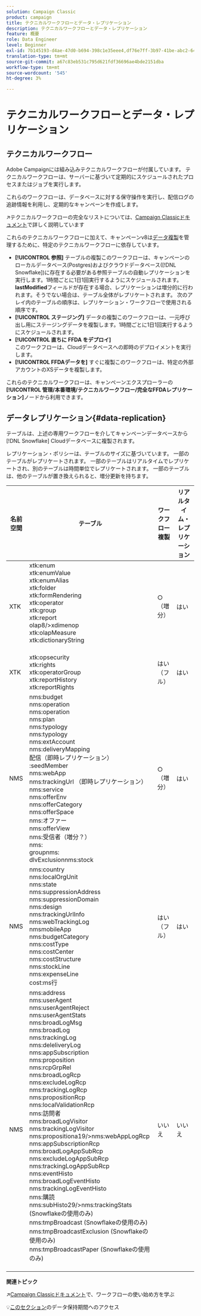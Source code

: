 ```yaml
---
solution: Campaign Classic
product: campaign
title: テクニカルワークフローとデータ・レプリケーション
description: テクニカルワークフローとデータ・レプリケーション
feature: 概要
role: Data Engineer
level: Beginner
exl-id: 7b145193-d4ae-47d0-b694-398c1e35eee4,df76e7ff-3b97-41be-abc2-640748680ff3
translation-type: tm+mt
source-git-commit: a67c83eb531c795d621fdf36696ae4bde2151dba
workflow-type: tm+mt
source-wordcount: '545'
ht-degree: 3%

---
```


# テクニカルワークフローとデータ・レプリケーション

## テクニカルワークフロー

Adobe Campaignには組み込みテクニカルワークフローが付属しています。 テクニカルワークフローは、サーバーに基づいて定期的にスケジュールされたプロセスまたはジョブを実行します。

これらのワークフローは、データベースに対する保守操作を実行し、配信ログの追跡情報を利用し、定期的なキャンペーンを作成します。

:arrow_upper_right:テクニカルワークフローの完全なリストについては、[Campaign Classicドキュメント](https://experienceleague.adobe.com/docs/campaign-classic/using/automating-with-workflows/advanced-management/about-technical-workflows.html?lang=en#overview)で詳しく説明しています

これらのテクニカルワークフローに加えて、キャンペーンv8は[データ複製](#data-replication)を管理するために、特定のテクニカルワークフローに依存しています。

* **[!UICONTROL 参照]**
テーブルの複製このワークフローは、キャンペーンのローカルデータベース(Postgres)およびクラウドデータベース([!DNL Snowflake])に存在する必要がある参照テーブルの自動レプリケーションを実行します。1時間ごとに1日1回実行するようにスケジュールされます。 **lastModified**&#x200B;フィールドが存在する場合、レプリケーションは増分的に行われます。そうでない場合は、テーブル全体がレプリケートされます。 次のアレイ内のテーブルの順序は、レプリケーション・ワークフローで使用される順序です。
* **[!UICONTROL ステージング]**
データの複製このワークフローは、一元呼び出し用にステージングデータを複製します。1時間ごとに1日1回実行するようにスケジュールされます。
* **[!UICONTROL 直ちに FFDA をデプロイ]**\
   このワークフローは、Cloudデータベースへの即時のデプロイメントを実行します。
* **[!UICONTROL FFDAデータを]**
すぐに複製このワークフローは、特定の外部アカウントのXSデータを複製します。

これらのテクニカルワークフローは、キャンペーンエクスプローラーの&#x200B;**[!UICONTROL 管理/本番環境/テクニカルワークフロー/完全なFFDAレプリケーション]**&#x200B;ノードから利用できます。

## データレプリケーション{#data-replication}

テーブルは、上述の専用ワークフローを介してキャンペーンデータベースから[!DNL Snowflake] Cloudデータベースに複製されます。

レプリケーション・ポリシーは、テーブルのサイズに基づいています。 一部のテーブルがレプリケートされます。 一部のテーブルはリアルタイムでレプリケートされ、別のテーブルは時間単位でレプリケートされます。 一部のテーブルは、他のテーブルが置き換えられると、増分更新を持ちます。

| 名前空間 | テーブル | ワークフロー複製 | リアルタイム・レプリケーション |
| --------- | ---------------------------------------------------------------------------------------------------------------------------------------------------------------------------------------------------------------------------------------------------------------------------------------------------------------------------------------------------------------------------------------------------------------------------------------------------------------------------------------------------------------------------------------------------------------------------------------------------------------------------------------------------------------------------------------------------------------------------------------------------------------------------------------------------------------------------------------------------------------- | -------------------- | --------------------- |
| XTK | xtk:enum<br>xtk:enumValue<br>xtk:enumAlias<br>xtk:folder<br>xtk:formRendering<br>xtk:operator<br>xtk:group<br>xtk:report<br>olap8/>xdimenop<br>xtk:olapMeasure<br>xtk:dictionaryString<br><br> | ○（増分） | はい |
| XTK | xtk:opsecurity<br>xtk:rights<br>xtk:operatorGroup<br>xtk:reportHistory<br>xtk:reportRights | はい（フル） | はい |
| NMS | nms:budget<br>nms:operation<br>nms:operation<br>nms:plan<br>nms:typology<br>nms:typology<br>nms:extAccount<br>nms:deliveryMapping<br>配信（即時レプリケーション）<br>:seedMember<br>nms:webApp<br>nms:trackingUrl （即時レプリケーション）<br>nms:service<br>nms:offerEnv<br>nms:offerCategory<br>nms:offerSpace<br>nms:オファー<br>nms:offerView<br>nms:受信者（増分？）<br>nms:<br>groupnms:<br>dlvExclusionnms:stock | ○（増分） | はい |
| NMS | nms:country<br>nms:localOrgUnit<br>nms:state<br>nms:suppressionAddress<br>nms:suppressionDomain<br>nms:design<br>nms:trackingUrlInfo<br>nms:webTrackingLog<br>nmsmobileApp<br>nms:budgetCategory<br>nms:costType<br>nms:costCenter<br>nms:costStructure<br>nms:stockLine<br>nms:expenseLine<br>cost:ms行 | はい（フル） | はい |
| NMS | nms:address<br>nms:userAgent<br>nms:userAgentReject<br>nms:userAgentStats<br>nms:broadLogMsg<br>nms:broadLog<br>nms:trackingLog<br>nms:deleliveryLog<br>nms:appSubscription<br>nms:proposition<br>nms:rcpGrpRel<br>nms:broadLogRcp<br>nms:excludeLogRcp<br>nms:trackingLogRcp<br>nms:propositionRcp<br>nms:localValidationRcp<br>nms:訪問者<br>nms:broadLogVisitor<br>nms:trackingLogVisitor<br>nms:propositiona19/>nms:webAppLogRcp<br>nms:appSubscriptionRcp<br>nms:broadLogAppSubRcp<br>nms:excludeLogAppSubRcp<br>nms:trackingLogAppSubRcp<br>nms:eventHisto<br>nms:broadLogEventHisto<br>nms:trackingLogEventHisto<br>nms:購読<br>nms:subHisto29/>nms:trackingStats (Snowflakeの使用のみ)<br>nms:tmpBroadcast (Snowflakeの使用のみ)<br>nms:tmpBroadcastExclusion (Snowflakeの使用のみ)<br>nms:tmpBroadcastPaper (Snowflakeの使用のみ)<br><br> | いいえ | いいえ |

**関連トピック**

:arrow_upper_right:[Campaign Classicドキュメント](https://experienceleague.adobe.com/docs/campaign-classic/using/automating-with-workflows/introduction/about-workflows.html?lang=en#automating-with-workflows)で、ワークフローの使い始め方を学ぶ

:bulb:[このセクション](../dev/datamodel-best-practices.md#data-retention)のデータ保持期間へのアクセス
